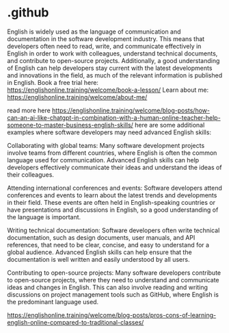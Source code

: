 # .github
English is widely used as the language of communication and documentation in the software development industry. This means that developers often need to read, write, and communicate effectively in English in order to work with colleagues, understand technical documents, and contribute to open-source projects. Additionally, a good understanding of English can help developers stay current with the latest developments and innovations in the field, as much of the relevant information is published in English.
Book a free trial here: https://englishonline.training/welcome/book-a-lesson/
Learn about me: https://englishonline.training/welcome/about-me/

read more here https://englishonline.training/welcome/blog-posts/how-can-an-ai-like-chatgpt-in-combination-with-a-human-online-teacher-help-someone-to-master-business-english-skills/
here are some additional examples where software developers may need advanced English skills:

Collaborating with global teams: Many software development projects involve teams from different countries, where English is often the common language used for communication. Advanced English skills can help developers effectively communicate their ideas and understand the ideas of their colleagues.

Attending international conferences and events: Software developers attend conferences and events to learn about the latest trends and developments in their field. These events are often held in English-speaking countries or have presentations and discussions in English, so a good understanding of the language is important.

Writing technical documentation: Software developers often write technical documentation, such as design documents, user manuals, and API references, that need to be clear, concise, and easy to understand for a global audience. Advanced English skills can help ensure that the documentation is well written and easily understood by all users.

Contributing to open-source projects: Many software developers contribute to open-source projects, where they need to understand and communicate ideas and changes in English. This can also involve reading and writing discussions on project management tools such as GitHub, where English is the predominant language used.

https://englishonline.training/welcome/blog-posts/pros-cons-of-learning-english-online-compared-to-traditional-classes/
